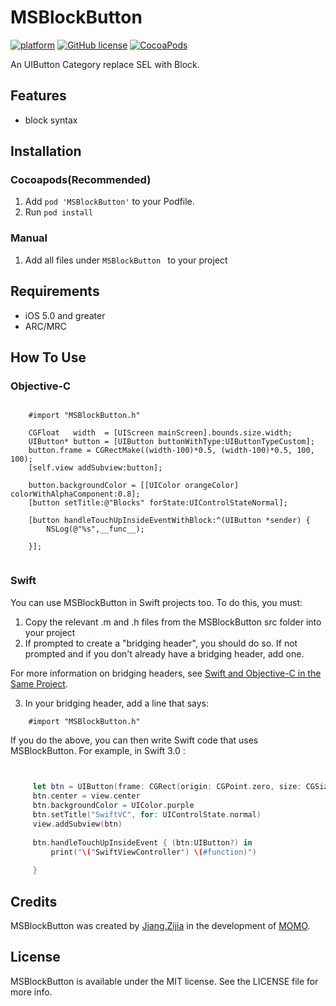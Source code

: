 # MSBlockButton

[![platform](http://img.shields.io/cocoapods/p/YYKit.svg?style=flat)](https://www.apple.com/nl/ios/)
[![GitHub license](https://img.shields.io/github/license/mashape/apistatus.svg?style=flat)](https://github.com/JZJJZJ/UIButton-Blocks/blob/master/LICENSE)
[![CocoaPods](http://img.shields.io/cocoapods/v/YYKit.svg?style=flat)](http://cocoapods.org/?q=UIButton%2BBlocks)


An UIButton Category replace SEL with Block.


## Features

- block syntax

## Installation

### Cocoapods(Recommended)

1. Add `pod 'MSBlockButton'` to your Podfile.
2. Run `pod install`

### Manual

1. Add all files under `MSBlockButton ` to your project

## Requirements

- iOS 5.0 and greater
- ARC/MRC


## How To Use
  
### Objective-C

```objc
        
    #import "MSBlockButton.h"
    
    CGFloat   width  = [UIScreen mainScreen].bounds.size.width;
    UIButton* button = [UIButton buttonWithType:UIButtonTypeCustom];
    button.frame = CGRectMake((width-100)*0.5, (width-100)*0.5, 100, 100);
    [self.view addSubview:button];
    
    button.backgroundColor = [[UIColor orangeColor] colorWithAlphaComponent:0.8];
    [button setTitle:@"Blocks" forState:UIControlStateNormal];

    [button handleTouchUpInsideEventWithBlock:^(UIButton *sender) {
        NSLog(@"%s",__func__);

    }];
          
```

     
### Swift   
You can use MSBlockButton in Swift projects too.
To do this, you must:
1. Copy the relevant .m and .h files from the MSBlockButton src folder into your project
2. If prompted to create a "bridging header", you should do so. If not prompted and if you don't already have a bridging     header, add one.

 For more information on bridging headers, see [Swift and Objective-C in the Same Project](https://developer.apple.com/library/ios/documentation/Swift/Conceptual/BuildingCocoaApps/MixandMatch.html#//apple_ref/doc/uid/TP40014216-CH10-XID_76).

3. In your bridging header, add a line that says:
     
```objc
    #import "MSBlockButton.h"
```

If you do the above, you can then write Swift code that uses MSBlockButton. For example, in Swift 3.0 :
     
     
     
   ```swift
   
        
        let btn = UIButton(frame: CGRect(origin: CGPoint.zero, size: CGSize(width: 100, height: 100)))
        btn.center = view.center
        btn.backgroundColor = UIColor.purple
        btn.setTitle("SwiftVC", for: UIControlState.normal)
        view.addSubview(btn)
        
        btn.handleTouchUpInsideEvent { (btn:UIButton?) in
            print("\("SwiftViewController") \(#function)")
            
        }
   ```

     


## Credits

MSBlockButton was created by [Jiang.Zijia](https://github.com/JZJJZJ) in the development of [MOMO](https://www.immomo.com).

## License

MSBlockButton is available under the MIT license. See the LICENSE file for more info.
